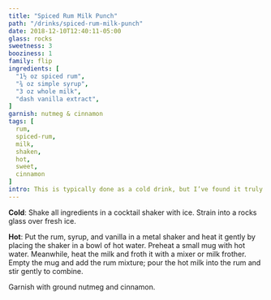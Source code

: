 ```yaml
---
title: "Spiced Rum Milk Punch"
path: "/drinks/spiced-rum-milk-punch"
date: 2018-12-10T12:40:11-05:00
glass: rocks
sweetness: 3
booziness: 1
family: flip
ingredients: [
  "1½ oz spiced rum",
  "¾ oz simple syrup",
  "3 oz whole milk",
  "dash vanilla extract",
]
garnish: nutmeg & cinnamon
tags: [
  rum,
  spiced-rum,
  milk,
  shaken,
  hot,
  sweet,
  cinnamon
]
intro: This is typically done as a cold drink, but I’ve found it truly shines when the milk is warmed and frothed instead.
---
```

**Cold**: Shake all ingredients in a cocktail shaker with ice. Strain into a rocks glass over fresh ice.

**Hot**: Put the rum, syrup, and vanilla in a metal shaker and heat it gently by placing the shaker in a bowl of hot water. Preheat a small mug with hot water. Meanwhile, heat the milk and froth it with a mixer or milk frother. Empty the mug and add the rum mixture; pour the hot milk into the rum and stir gently to combine.

Garnish with ground nutmeg and cinnamon.
